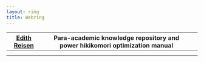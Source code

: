 ```yaml
---
layout: ring
title: Webring
---
```


| [Edith Reisen](http://reisen.netlify.app/) | Para-academic knowledge repository and power hikikomori optimization manual |     |
| ------------------------------------------ | --------------------------------------------------------------------------- | --- |
|                                            |                                                                             |     |
|                                           |                                                                             |     |